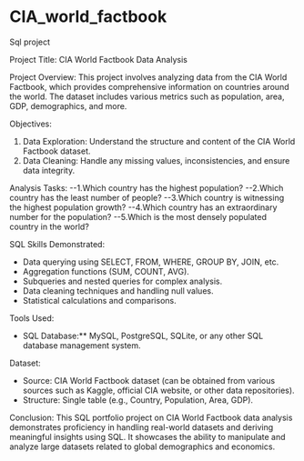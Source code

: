 # CIA_world_factbook #
Sql project

Project Title: CIA World Factbook Data Analysis

Project Overview:
This project involves analyzing data from the CIA World Factbook, which provides comprehensive information on countries around the world.
The dataset includes various metrics such as population, area, GDP, demographics, and more.

Objectives:
1. Data Exploration: Understand the structure and content of the CIA World Factbook dataset.
2. Data Cleaning: Handle any missing values, inconsistencies, and ensure data integrity.

Analysis Tasks:
   --1.Which country has the highest population?
   --2.Which country has the least number of people?
   --3.Which country is witnessing the highest population growth?
   --4.Which country has an extraordinary number for the population?
   --5.Which is the most densely populated country in the world?

SQL Skills Demonstrated:
   - Data querying using SELECT, FROM, WHERE, GROUP BY, JOIN, etc.
   - Aggregation functions (SUM, COUNT, AVG).
   - Subqueries and nested queries for complex analysis.
   - Data cleaning techniques and handling null values.
   - Statistical calculations and comparisons.

 Tools Used:
   - SQL Database:** MySQL, PostgreSQL, SQLite, or any other SQL database management system.

Dataset:
  - Source: CIA World Factbook dataset (can be obtained from various sources such as Kaggle, official CIA website, or other data repositories).
  - Structure: Single table (e.g., Country, Population, Area, GDP).

Conclusion:
   This SQL portfolio project on CIA World Factbook data analysis demonstrates proficiency in handling real-world datasets and deriving meaningful insights using SQL. 
   It showcases the ability to manipulate and analyze large datasets related to global demographics and economics.
